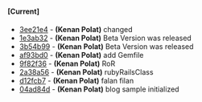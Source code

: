 
#### [Current]

#### 
 * [3ee21e4](../../commit/3ee21e4) - __(Kenan Polat)__ changed
 * [1e3ab32](../../commit/1e3ab32) - __(Kenan Polat)__     Beta Version was released
 * [3b54b99](../../commit/3b54b99) - __(Kenan Polat)__     Beta Version was released
 * [af93bd0](../../commit/af93bd0) - __(Kenan Polat)__ add Gemfile
 * [9f82f36](../../commit/9f82f36) - __(Kenan Polat)__ RoR
 * [2a38a56](../../commit/2a38a56) - __(Kenan Polat)__ rubyRailsClass
 * [d12fcb7](../../commit/d12fcb7) - __(Kenan Polat)__ falan filan
 * [04ad84d](../../commit/04ad84d) - __(Kenan Polat)__ blog sample initialized
